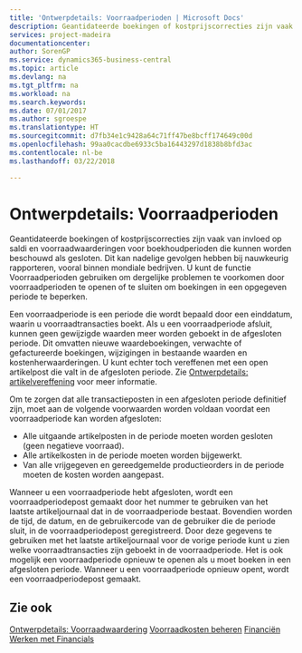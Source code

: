 ```yaml
---
title: 'Ontwerpdetails: Voorraadperioden | Microsoft Docs'
description: Geantidateerde boekingen of kostprijscorrecties zijn vaak van invloed op saldi en voorraadwaarderingen voor boekhoudperioden die kunnen worden beschouwd als gesloten. Dit kan nadelige gevolgen hebben bij nauwkeurig rapporteren, vooral binnen mondiale bedrijven. U kunt de functie Voorraadperioden gebruiken om dergelijke problemen te voorkomen door voorraadperioden te openen of te sluiten om boekingen in een opgegeven periode te beperken.
services: project-madeira
documentationcenter: 
author: SorenGP
ms.service: dynamics365-business-central
ms.topic: article
ms.devlang: na
ms.tgt_pltfrm: na
ms.workload: na
ms.search.keywords: 
ms.date: 07/01/2017
ms.author: sgroespe
ms.translationtype: HT
ms.sourcegitcommit: d7fb34e1c9428a64c71ff47be8bcff174649c00d
ms.openlocfilehash: 99aa0cacdbe6933c5ba16443297d1838b8bfd3ac
ms.contentlocale: nl-be
ms.lasthandoff: 03/22/2018

---
```

# <a name="design-details-inventory-periods"></a>Ontwerpdetails: Voorraadperioden
Geantidateerde boekingen of kostprijscorrecties zijn vaak van invloed op saldi en voorraadwaarderingen voor boekhoudperioden die kunnen worden beschouwd als gesloten. Dit kan nadelige gevolgen hebben bij nauwkeurig rapporteren, vooral binnen mondiale bedrijven. U kunt de functie Voorraadperioden gebruiken om dergelijke problemen te voorkomen door voorraadperioden te openen of te sluiten om boekingen in een opgegeven periode te beperken.  

 Een voorraadperiode is een periode die wordt bepaald door een einddatum, waarin u voorraadtransacties boekt. Als u een voorraadperiode afsluit, kunnen geen gewijzigde waarden meer worden geboekt in de afgesloten periode. Dit omvatten nieuwe waardeboekingen, verwachte of gefactureerde boekingen, wijzigingen in bestaande waarden en kostenherwaarderingen. U kunt echter toch vereffenen met een open artikelpost die valt in de afgesloten periode. Zie [Ontwerpdetails: artikelvereffening](design-details-item-application.md) voor meer informatie.  

 Om te zorgen dat alle transactieposten in een afgesloten periode definitief zijn, moet aan de volgende voorwaarden worden voldaan voordat een voorraadperiode kan worden afgesloten:  

-   Alle uitgaande artikelposten in de periode moeten worden gesloten (geen negatieve voorraad).  
-   Alle artikelkosten in de periode moeten worden bijgewerkt.  
-   Van alle vrijgegeven en gereedgemelde productieorders in de periode moeten de kosten worden aangepast.  

 Wanneer u een voorraadperiode hebt afgesloten, wordt een voorraadperiodepost gemaakt door het nummer te gebruiken van het laatste artikeljournaal dat in de voorraadperiode bestaat. Bovendien worden de tijd, de datum, en de gebruikercode van de gebruiker die de periode sluit, in de voorraadperiodepost geregistreerd. Door deze gegevens te gebruiken met het laatste artikeljournaal voor de vorige periode kunt u zien welke voorraadtransacties zijn geboekt in de voorraadperiode. Het is ook mogelijk een voorraadperiode opnieuw te openen als u moet boeken in een afgesloten periode. Wanneer u een voorraadperiode opnieuw opent, wordt een voorraadperiodepost gemaakt.  

## <a name="see-also"></a>Zie ook  
 [Ontwerpdetails: Voorraadwaardering](design-details-inventory-costing.md) [Voorraadkosten beheren](finance-manage-inventory-costs.md) [Financiën](finance.md)  
 [Werken met Financials](ui-work-product.md)

